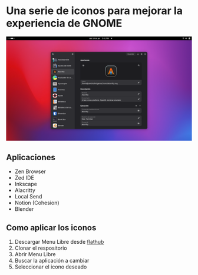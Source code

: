 # Una serie de iconos para mejorar la experiencia de GNOME

![menulibre](./assets/image.png)

## Aplicaciones

- Zen Browser
- Zed IDE
- Inkscape
- Alacritty
- Local Send
- Notion (Cohesion)
- Blender

## Como aplicar los iconos

1. Descargar Menu Libre desde [flathub](https://flathub.org/apps/details/com.github.libre.menu)
2. Clonar el respositorio
3. Abrir Menu Libre
4. Buscar la aplicación a cambiar
5. Seleccionar el icono deseado
